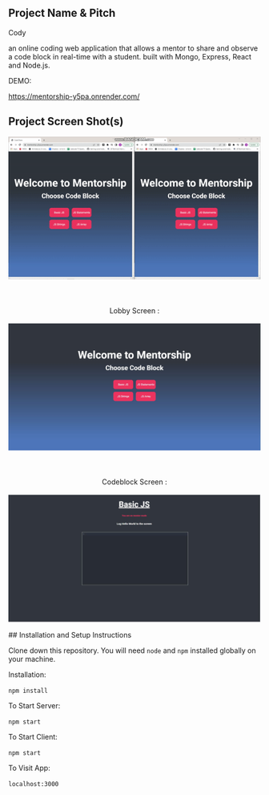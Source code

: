 ## Project Name & Pitch

Cody 

an online coding web application that allows a mentor to share and observe a code block in real-time with a student.
built with Mongo, Express, React and Node.js.

DEMO:

https://mentorship-y5pa.onrender.com/


## Project Screen Shot(s)
 
<div align="center">

![](./readme/Mentorship.gif)
<br/>
<br/>
<br/>
<br/>
Lobby Screen : 
<br>
<br>
![](./readme/Lobby.JPG)
<br/>
<br/>
<br/>
<br/>
Codeblock Screen : 
<br>
<br>
![](./readme/Codeblock.JPG)
</div>
## Installation and Setup Instructions


Clone down this repository. You will need `node` and `npm` installed globally on your machine.  

Installation:

`npm install`  

To Start Server:

`npm start`  

To Start Client:

`npm start`

To Visit App:

`localhost:3000`  

